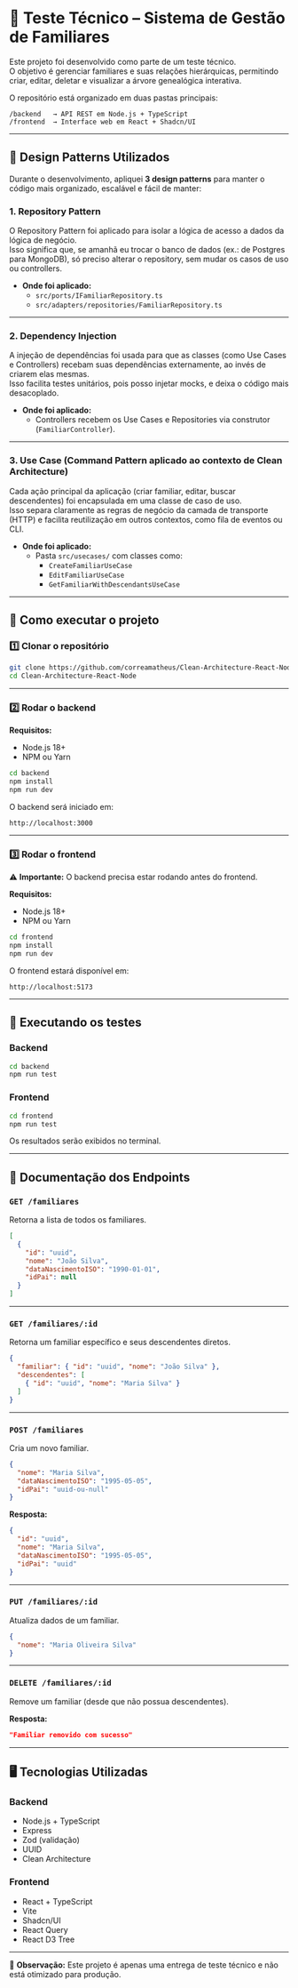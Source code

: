 # 🧪 Teste Técnico – Sistema de Gestão de Familiares

Este projeto foi desenvolvido como parte de um teste técnico.  
O objetivo é gerenciar familiares e suas relações hierárquicas, permitindo criar, editar, deletar e visualizar a árvore genealógica interativa.

O repositório está organizado em duas pastas principais:

```
/backend   → API REST em Node.js + TypeScript
/frontend  → Interface web em React + Shadcn/UI
```

---

## 📐 Design Patterns Utilizados

Durante o desenvolvimento, apliquei **3 design patterns** para manter o código mais organizado, escalável e fácil de manter:

### 1. **Repository Pattern**
O Repository Pattern foi aplicado para isolar a lógica de acesso a dados da lógica de negócio.  
Isso significa que, se amanhã eu trocar o banco de dados (ex.: de Postgres para MongoDB), só preciso alterar o repository, sem mudar os casos de uso ou controllers.

- **Onde foi aplicado:**  
  - `src/ports/IFamiliarRepository.ts`
  - `src/adapters/repositories/FamiliarRepository.ts`

---

### 2. **Dependency Injection**
A injeção de dependências foi usada para que as classes (como Use Cases e Controllers) recebam suas dependências externamente, ao invés de criarem elas mesmas.  
Isso facilita testes unitários, pois posso injetar mocks, e deixa o código mais desacoplado.

- **Onde foi aplicado:**  
  - Controllers recebem os Use Cases e Repositories via construtor (`FamiliarController`).

---

### 3. **Use Case (Command Pattern aplicado ao contexto de Clean Architecture)**
Cada ação principal da aplicação (criar familiar, editar, buscar descendentes) foi encapsulada em uma classe de caso de uso.  
Isso separa claramente as regras de negócio da camada de transporte (HTTP) e facilita reutilização em outros contextos, como fila de eventos ou CLI.

- **Onde foi aplicado:**  
  - Pasta `src/usecases/` com classes como:
    - `CreateFamiliarUseCase`
    - `EditFamiliarUseCase`
    - `GetFamiliarWithDescendantsUseCase`

---

## 🚀 Como executar o projeto

### 1️⃣ Clonar o repositório
```bash
git clone https://github.com/correamatheus/Clean-Architecture-React-Node.git
cd Clean-Architecture-React-Node
```

---

### 2️⃣ Rodar o backend

**Requisitos:**
- Node.js 18+
- NPM ou Yarn

```bash
cd backend
npm install
npm run dev
```

O backend será iniciado em:
```
http://localhost:3000
```

---

### 3️⃣ Rodar o frontend

⚠️ **Importante:** O backend precisa estar rodando antes do frontend.

**Requisitos:**
- Node.js 18+
- NPM ou Yarn

```bash
cd frontend
npm install
npm run dev
```

O frontend estará disponível em:
```
http://localhost:5173
```

---

## 🧪 Executando os testes

### Backend
```bash
cd backend
npm run test
```
### Frontend
```bash
cd frontend
npm run test
```

Os resultados serão exibidos no terminal.

---

## 📡 Documentação dos Endpoints

### `GET /familiares`
Retorna a lista de todos os familiares.
```json
[
  {
    "id": "uuid",
    "nome": "João Silva",
    "dataNascimentoISO": "1990-01-01",
    "idPai": null
  }
]
```

---

### `GET /familiares/:id`
Retorna um familiar específico e seus descendentes diretos.
```json
{
  "familiar": { "id": "uuid", "nome": "João Silva" },
  "descendentes": [
    { "id": "uuid", "nome": "Maria Silva" }
  ]
}
```

---

### `POST /familiares`
Cria um novo familiar.
```json
{
  "nome": "Maria Silva",
  "dataNascimentoISO": "1995-05-05",
  "idPai": "uuid-ou-null"
}
```

**Resposta:**
```json
{
  "id": "uuid",
  "nome": "Maria Silva",
  "dataNascimentoISO": "1995-05-05",
  "idPai": "uuid"
}
```

---

### `PUT /familiares/:id`
Atualiza dados de um familiar.
```json
{
  "nome": "Maria Oliveira Silva"
}
```

---

### `DELETE /familiares/:id`
Remove um familiar (desde que não possua descendentes).

**Resposta:**
```json
"Familiar removido com sucesso"
```

---

## 🖥️ Tecnologias Utilizadas

### Backend
- Node.js + TypeScript
- Express
- Zod (validação)
- UUID
- Clean Architecture

### Frontend
- React + TypeScript
- Vite
- Shadcn/UI
- React Query
- React D3 Tree

---

📌 **Observação:** Este projeto é apenas uma entrega de teste técnico e não está otimizado para produção.
